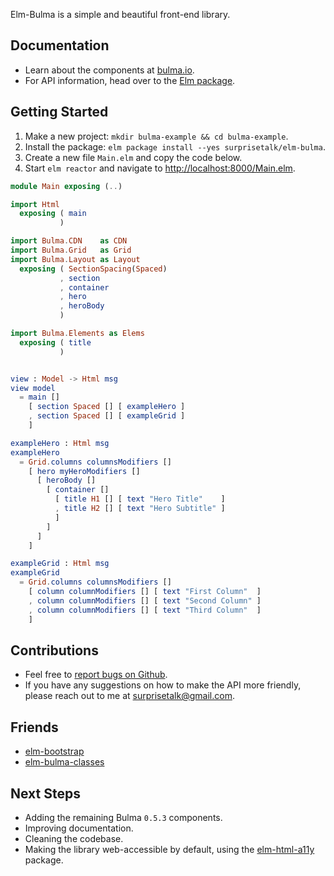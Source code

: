 
Elm-Bulma is a simple and beautiful front-end library.

## Documentation
- Learn about the components at [bulma.io](http://bulma.io/).
- For API information, head over to the [Elm package](http://package.elm-lang.org/packages/surprisetalk/elm-bulma/latest).

## Getting Started
1. Make a new project: `mkdir bulma-example && cd bulma-example`.
2. Install the package: `elm package install --yes surprisetalk/elm-bulma`.
3. Create a new file `Main.elm` and copy the code below.
4. Start `elm reactor` and navigate to [http://localhost:8000/Main.elm](http://localhost:8000).

``` elm
module Main exposing (..)

import Html 
  exposing ( main 
           )

import Bulma.CDN    as CDN
import Bulma.Grid   as Grid
import Bulma.Layout as Layout 
  exposing ( SectionSpacing(Spaced) 
           , section
           , container
           , hero
           , heroBody
           )

import Bulma.Elements as Elems
  exposing ( title
           )


view : Model -> Html msg
view model
  = main []
    [ section Spaced [] [ exampleHero ]
    , section Spaced [] [ exampleGrid ]
    ]

exampleHero : Html msg
exampleHero
  = Grid.columns columnsModifiers []
    [ hero myHeroModifiers []
      [ heroBody [] 
        [ container []
          [ title H1 [] [ text "Hero Title"    ]
          , title H2 [] [ text "Hero Subtitle" ]
          ]
        ]
      ]
    ]

exampleGrid : Html msg
exampleGrid
  = Grid.columns columnsModifiers []
    [ column columnModifiers [] [ text "First Column"  ]
    , column columnModifiers [] [ text "Second Column" ]
    , column columnModifiers [] [ text "Third Column"  ]
    ]
```

## Contributions
- Feel free to [report bugs on Github](https://github.com/surprisetalk/elm-bulma/issues).
- If you have any suggestions on how to make the API more friendly, please reach out to me at [surprisetalk@gmail.com](surprisetalk@gmail.com).

## Friends
- [elm-bootstrap](http://package.elm-lang.org/packages/rundis/elm-bootstrap/latest)
- [elm-bulma-classes](http://package.elm-lang.org/packages/danielnarey/elm-bulma-classes/latest/BulmaClasses)

## Next Steps
- Adding the remaining Bulma `0.5.3` components.
- Improving documentation.
- Cleaning the codebase.
- Making the library web-accessible by default, using the [elm-html-a11y](http://package.elm-lang.org/packages/tesk9/elm-html-a11y/latest) package.
